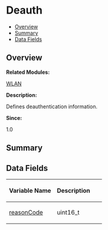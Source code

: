 # Deauth<a name="EN-US_TOPIC_0000001055198126"></a>

-   [Overview](#section988638138165631)
-   [Summary](#section1539992355165631)
-   [Data Fields](#pub-attribs)

## **Overview**<a name="section988638138165631"></a>

**Related Modules:**

[WLAN](wlan.md)

**Description:**

Defines deauthentication information. 

**Since:**

1.0

## **Summary**<a name="section1539992355165631"></a>

## Data Fields<a name="pub-attribs"></a>

<a name="table1634209513165631"></a>
<table><thead align="left"><tr id="row1555988072165631"><th class="cellrowborder" valign="top" width="50%" id="mcps1.1.3.1.1"><p id="p1011295855165631"><a name="p1011295855165631"></a><a name="p1011295855165631"></a>Variable Name</p>
</th>
<th class="cellrowborder" valign="top" width="50%" id="mcps1.1.3.1.2"><p id="p254152024165631"><a name="p254152024165631"></a><a name="p254152024165631"></a>Description</p>
</th>
</tr>
</thead>
<tbody><tr id="row918157057165631"><td class="cellrowborder" valign="top" width="50%" headers="mcps1.1.3.1.1 "><p id="p974838969165631"><a name="p974838969165631"></a><a name="p974838969165631"></a><a href="wlan.md#gaa31a88b9f6b93548fe64aa39048bc78d">reasonCode</a></p>
</td>
<td class="cellrowborder" valign="top" width="50%" headers="mcps1.1.3.1.2 "><p id="p1499018547165631"><a name="p1499018547165631"></a><a name="p1499018547165631"></a>uint16_t </p>
</td>
</tr>
</tbody>
</table>

